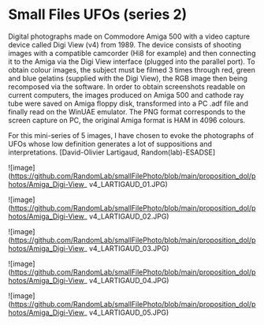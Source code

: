 # Small Files UFOs (series 2)

Digital photographs made on Commodore Amiga 500 with a video capture device called Digi View (v4) from 1989. The device consists of shooting images with a compatible camcorder (Hi8 for example) and then connecting it to the Amiga via the Digi View interface (plugged into the parallel port).
To obtain colour images, the subject must be filmed 3 times through red, green and blue gelatins (supplied with the Digi View), the RGB image then being recomposed via the software.
In order to obtain screenshots readable on current computers, the images produced on Amiga 500 and cathode ray tube were saved on Amiga floppy disk, transformed into a PC .adf file and finally read on the WinUAE emulator. The PNG format corresponds to the screen capture on PC, the original Amiga format is HAM in 4096 colours.

For this mini-series of 5 images, I have chosen to evoke the photographs of UFOs whose low definition generates a lot of suppositions and interpretations. [David-Olivier Lartigaud, Random(lab)-ESADSE]


![image](https://github.com/RandomLab/smallFilePhoto/blob/main/proposition_dol/photos/Amiga_Digi-View_ v4_LARTIGAUD_01.JPG)

![image](https://github.com/RandomLab/smallFilePhoto/blob/main/proposition_dol/photos/Amiga_Digi-View_ v4_LARTIGAUD_02.JPG)

![image](https://github.com/RandomLab/smallFilePhoto/blob/main/proposition_dol/photos/Amiga_Digi-View_ v4_LARTIGAUD_03.JPG)

![image](https://github.com/RandomLab/smallFilePhoto/blob/main/proposition_dol/photos/Amiga_Digi-View_ v4_LARTIGAUD_04.JPG)

![image](https://github.com/RandomLab/smallFilePhoto/blob/main/proposition_dol/photos/Amiga_Digi-View_ v4_LARTIGAUD_05.JPG)
